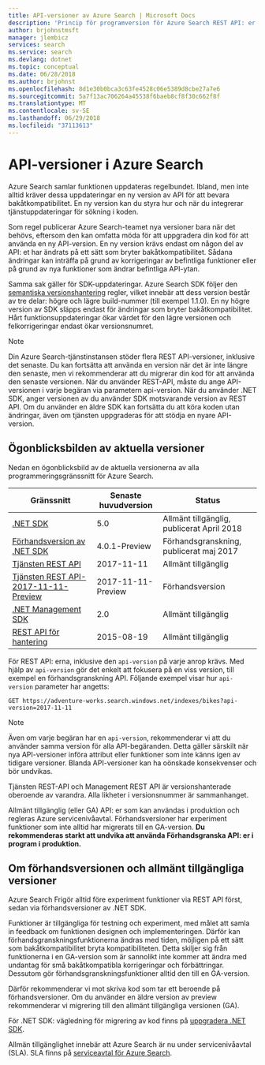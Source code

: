 ```yaml
---
title: API-versioner av Azure Search | Microsoft Docs
description: 'Princip för programversion för Azure Search REST API: er och klientbiblioteket i .NET SDK.'
author: brjohnstmsft
manager: jlembicz
services: search
ms.service: search
ms.devlang: dotnet
ms.topic: conceptual
ms.date: 06/28/2018
ms.author: brjohnst
ms.openlocfilehash: 8d1e30b0bca3c63fe4528c06e5389d8cbe27a7e6
ms.sourcegitcommit: 5a7f13ac706264a45538f6baeb8cf8f30c662f8f
ms.translationtype: MT
ms.contentlocale: sv-SE
ms.lasthandoff: 06/29/2018
ms.locfileid: "37113613"
---
```

# <a name="api-versions-in-azure-search"></a>API-versioner i Azure Search
Azure Search samlar funktionen uppdateras regelbundet. Ibland, men inte alltid kräver dessa uppdateringar en ny version av API för att bevara bakåtkompatibilitet. En ny version kan du styra hur och när du integrerar tjänstuppdateringar för sökning i koden.

Som regel publicerar Azure Search-teamet nya versioner bara när det behövs, eftersom den kan omfatta möda för att uppgradera din kod för att använda en ny API-version. En ny version krävs endast om någon del av API: et har ändrats på ett sätt som bryter bakåtkompatibilitet. Sådana ändringar kan inträffa på grund av korrigeringar av befintliga funktioner eller på grund av nya funktioner som ändrar befintliga API-ytan.

Samma sak gäller för SDK-uppdateringar. Azure Search SDK följer den [semantiska versionshantering](http://semver.org/) regler, vilket innebär att dess version består av tre delar: högre och lägre build-nummer (till exempel 1.1.0). En ny högre version av SDK släpps endast för ändringar som bryter bakåtkompatibilitet. Hårt funktionsuppdateringar ökar värdet för den lägre versionen och felkorrigeringar endast ökar versionsnumret.

> [!NOTE]
> Din Azure Search-tjänstinstansen stöder flera REST API-versioner, inklusive det senaste. Du kan fortsätta att använda en version när det är inte längre den senaste, men vi rekommenderar att du migrerar din kod för att använda den senaste versionen. När du använder REST-API, måste du ange API-versionen i varje begäran via parametern api-version. När du använder .NET SDK, anger versionen av du använder SDK motsvarande version av REST API. Om du använder en äldre SDK kan fortsätta du att köra koden utan ändringar, även om tjänsten uppgraderas för att stödja en nyare API-version.

## <a name="snapshot-of-current-versions"></a>Ögonblicksbilden av aktuella versioner
Nedan en ögonblicksbild av de aktuella versionerna av alla programmeringsgränssnitt för Azure Search.

| Gränssnitt | Senaste huvudversion | Status |
| --- | --- | --- |
| [.NET SDK](https://aka.ms/search-sdk) |5.0 |Allmänt tillgänglig, publicerat April 2018 |
| [Förhandsversion av .NET SDK](https://aka.ms/search-sdk-preview) |4.0.1-Preview |Förhandsgranskning, publicerat maj 2017 |
| [Tjänsten REST API](https://docs.microsoft.com/rest/api/searchservice/) |2017-11-11 |Allmänt tillgänglig |
| [Tjänsten REST API-2017-11-11-Preview](search-api-2017-11-11-preview.md) |2017-11-11-Preview |Förhandsversion |
| [.NET Management SDK](https://aka.ms/search-mgmt-sdk) |2.0 |Allmänt tillgänglig |
| [REST API för hantering](https://docs.microsoft.com/rest/api/searchmanagement/) |2015-08-19 |Allmänt tillgänglig |

För REST API: erna, inklusive den `api-version` på varje anrop krävs. Med hjälp av `api-version` gör det enkelt att fokusera på en viss version, till exempel en förhandsgranskning API. Följande exempel visar hur `api-version` parameter har angetts:

    GET https://adventure-works.search.windows.net/indexes/bikes?api-version=2017-11-11

> [!NOTE]
> Även om varje begäran har en `api-version`, rekommenderar vi att du använder samma version för alla API-begäranden. Detta gäller särskilt när nya API-versioner införa attribut eller funktioner som inte känns igen av tidigare versioner. Blanda API-versioner kan ha oönskade konsekvenser och bör undvikas.
>
> Tjänsten REST-API och Management REST API är versionshanterade oberoende av varandra. Alla likheter i versionsnummer är sammanhanget.

Allmänt tillgänglig (eller GA) API: er som kan användas i produktion och regleras Azure servicenivåavtal. Förhandsversioner har experiment funktioner som inte alltid har migrerats till en GA-version. **Du rekommenderas starkt att undvika att använda Förhandsgranska API: er i program i produktion.**

## <a name="about-preview-and-generally-available-versions"></a>Om förhandsversionen och allmänt tillgängliga versioner
Azure Search Frigör alltid före experiment funktioner via REST API först, sedan via förhandsversioner av .NET SDK.

Funktioner är tillgängliga för testning och experiment, med målet att samla in feedback om funktionen designen och implementeringen. Därför kan förhandsgranskningsfunktionerna ändras med tiden, möjligen på ett sätt som bakåtkompatibilitet bryta kompatibiliteten. Detta skiljer sig från funktionerna i en GA-version som är sannolikt inte kommer att ändra med undantag för små bakåtkompatibla korrigeringar och förbättringar. Dessutom gör förhandsgranskningsfunktioner alltid den till en GA-version.

Därför rekommenderar vi mot skriva kod som tar ett beroende på förhandsversioner. Om du använder en äldre version av preview rekommenderar vi migrering till den allmänt tillgängliga versionen (GA).

För .NET SDK: vägledning för migrering av kod finns på [uppgradera .NET SDK](search-dotnet-sdk-migration.md).

Allmän tillgänglighet innebär att Azure Search är nu under servicenivåavtal (SLA). SLA finns på [serviceavtal för Azure Search](https://azure.microsoft.com/support/legal/sla/search/v1_0/).
